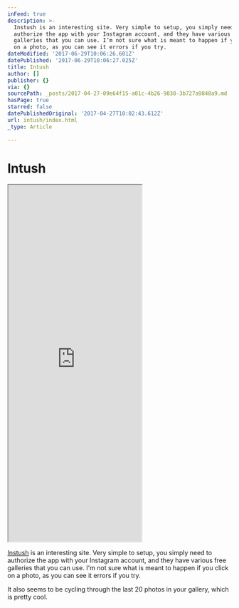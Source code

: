 ```yaml
---
inFeed: true
description: >-
  Instush is an interesting site. Very simple to setup, you simply need to
  authorize the app with your Instagram account, and they have various free
  galleries that you can use. I’m not sure what is meant to happen if you click
  on a photo, as you can see it errors if you try.
dateModified: '2017-06-29T10:06:26.601Z'
datePublished: '2017-06-29T10:06:27.025Z'
title: Intush
author: []
publisher: {}
via: {}
sourcePath: _posts/2017-04-27-09e64f15-a01c-4b26-9038-3b727a9848a9.md
hasPage: true
starred: false
datePublishedOriginal: '2017-04-27T10:02:43.612Z'
url: intush/index.html
_type: Article

---
```

# Intush

<iframe src="https://the-grid.github.io/ed-userhtml/?g=eJxFUctuwjAQ_JXIB99CwqPQQLe9QCsEqoool16QY28St8ZObQdIv74moHYteXfHr5nxgywsO2DkLAeSJI1D63pSO9-4qsfNIckR45IphbaNj4PkiRvlYEitOV2Skz8IitkSaW6sQAtpWGq0gIIph9TVjCOMqFPgbRM2lSEzHWCL2tPciiuu2e1ALfWtqjjgZDCajKnyHIbFZVBVcyi6oMVfdSG9lwKGWZqOw3TfITrIAskE9nigKSDuU_eHh8azssN8WyMcpEbqIesin_NX_iHexei7Wm5Oz9-ZiLP5frGZt6tmYOv-8Wcp4-Il3dd3Tm22k8_dbuvxTa3P2zKuFrt8nRWYrtLDgkTBOnP618xbIBfFJOp8v5lGUhI5bo1SUpdAtCFRFIgpBCKkqxVrp7ky_Gt2ksJX0_FwUJ9nFcqy8rfmetFUG40zc0RbhFenR-lkrnBGoseH5PrRj784_Kyp" height="800" style=""></iframe>

[Instush][0] is an interesting site. Very simple to setup, you simply need to authorize the app with your Instagram account, and they have various free galleries that you can use. I'm not sure what is meant to happen if you click on a photo, as you can see it errors if you try.

It also seems to be cycling through the last 20 photos in your gallery, which is pretty cool.

[0]: http://www.instush.com/